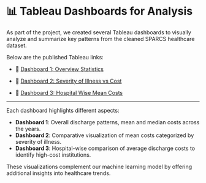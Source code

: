 # 📊 Tableau Dashboards for Analysis

As part of the project, we created several Tableau dashboards to visually analyze and summarize key patterns from the cleaned SPARCS healthcare dataset.

Below are the published Tableau links:

- 🔗 [Dashboard 1: Overview Statistics](https://public.tableau.com/views/FINALDashboard1/Dashboard1?:language=en-US&publish=yes&:sid=&:display_count=n&:origin=viz_share_link)

- 🔗 [Dashboard 2: Severity of Illness vs Cost](https://public.tableau.com/views/FINALDashboard2/Dashboard2?:language=en-US&publish=yes&:sid=&:display_count=n&:origin=viz_share_link)

- 🔗 [Dashboard 3: Hospital Wise Mean Costs](https://public.tableau.com/views/FINALDashboard3/Dashboard3?:language=en-US&publish=yes&:sid=&:display_count=n&:origin=viz_share_link)

---

Each dashboard highlights different aspects:
- **Dashboard 1**: Overall discharge patterns, mean and median costs across the years.
- **Dashboard 2**: Comparative visualization of mean costs categorized by severity of illness.
- **Dashboard 3**: Hospital-wise comparison of average discharge costs to identify high-cost institutions.

These visualizations complement our machine learning model by offering additional insights into healthcare trends.
